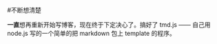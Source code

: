 #不断想清楚
<!-- issue_id: 1 -->
<!-- datetime: 2012-06-16 12:40 -->

**一直**想再重新开始写博客，现在终于下定决心了。搞好了 tmd.js —— 自己用 node.js 写的一个简单的把 markdown 包上 template 的程序。

